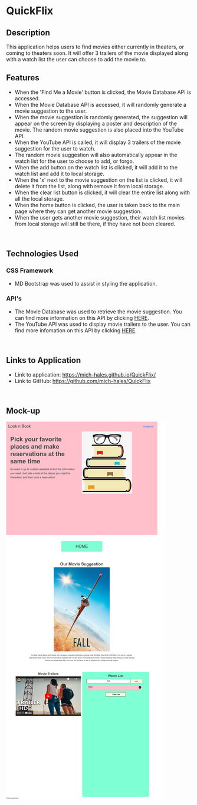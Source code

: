 # **QuickFlix** 

## **Description** 
This application helps users to find movies either currently in theaters, or coming to theaters soon. It will offer 3 trailers of the movie displayed along with a watch list the user can choose to add the movie to. 


## **Features** 
* When the 'Find Me a Movie' button is clicked, the Movie Database API is accessed. 
* When the Movie Database API is accessed, it will randomly generate a movie suggestion to the user. 
* When the movie suggestion is randomly generated, the suggestion will appear on the screen by displaying a poster and description of the movie. The random movie suggestion is also placed into the YouTube API.
* When the YouTube API is called, it will display 3 trailers of the movie suggestion for the user to watch. 
* The random movie suggestion will also automatically appear in the watch list for the user to choose to add, or forgo. 
* When the add button on the watch list is clicked, it will add it to the watch list and add it to local storage. 
* When the 'x' next to the movie suggestion on the list is clicked, it will delete it from the list, along with remove it from local storage. 
* When the clear list button is clicked, it will clear the entire list along with all the local storage. 
* When the home button is clicked, the user is taken back to the main page where they can get another movie suggestion. 
* When the user gets another movie suggestion, their watch list movies from local storage will still be there, if they have not been cleared.  
<br>

## **Technologies Used** 
### CSS Framework 
* MD Bootstrap was used to assist in styling the application. 

### API's 
* The Movie Database was used to retrieve the movie suggestion. You can find more information on this API by clicking [HERE](https://www.themoviedb.org/documentation/api?language=en-US). 
* The YouTube API was used to display movie trailers to the user. You can find more infomation on this API by clicking [HERE](https://developers.google.com/youtube/v3).  
<br>

## **Links to Application** 
* Link to application: https://mich-hales.github.io/QuickFlix/ 
* Link to GitHub: https://github.com/mich-hales/QuickFlix   
<br>

## **Mock-up** 
![screenshot of application](./assets/_Users_michelle_homework_working_files_look-n-book_index.html.png) 

